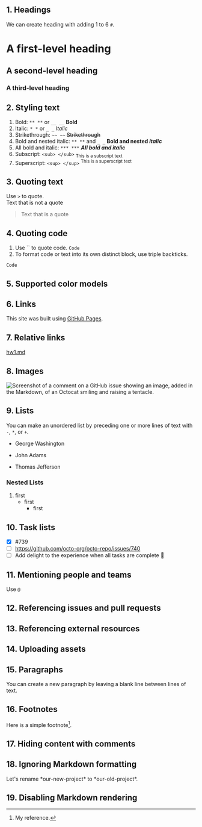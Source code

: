 ## 1. Headings
We can create heading with adding 1 to 6 `#`.
# A first-level heading
## A second-level heading
### A third-level heading

## 2. Styling text
1. Bold: `** **` or `__ __` **Bold**
2. Italic: `* *` or `_ _` *Italic*
3. Strikethrough: `~~ ~~` ~~Strikethrough~~
4. Bold and nested italic: `** **` and `_ _` **Bold and nested _italic_**
5. All bold and italic: `*** ***` ***All bold and italic***
6. Subscript: `<sub> </sub>` <sub>This is a subscript text</sub>
7. Superscript: `<sup> </sup>` <sup>This is a superscript text</sup>

## 3. Quoting text
Use `>` to quote.  
Text that is not a quote
>Text that is a quote

## 4. Quoting code
1. Use `` to quote code. `Code`
2. To format code or text into its own distinct block, use triple backticks.
```
Code
```

## 5. Supported color models

## 6. Links
This site was built using [GitHub Pages](https://pages.github.com/).

## 7. Relative links
[hw1.md](hw1.md)

## 8. Images
![Screenshot of a comment on a GitHub issue showing an image, added in the Markdown, of an Octocat smiling and raising a tentacle.](https://myoctocat.com/assets/images/base-octocat.svg)

## 9. Lists
You can make an unordered list by preceding one or more lines of text with `-`, `*`, or `+`.
- George Washington
* John Adams
+ Thomas Jefferson

### Nested Lists
1. first
    - first
      - first

## 10. Task lists
- [x] #739
- [ ] https://github.com/octo-org/octo-repo/issues/740
- [ ] Add delight to the experience when all tasks are complete :tada:

## 11. Mentioning people and teams
Use `@`

## 12. Referencing issues and pull requests

## 13. Referencing external resources

## 14. Uploading assets

## 15. Paragraphs
You can create a new paragraph by leaving a blank line between lines of text.

## 16. Footnotes
Here is a simple footnote[^1].  
[^1]: My reference.

## 17. Hiding content with comments
<!-- This content will not appear in the rendered Markdown -->

## 18. Ignoring Markdown formatting
Let's rename \*our-new-project\* to \*our-old-project\*.

## 19. Disabling Markdown rendering

